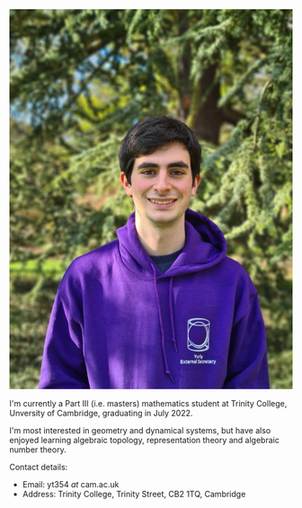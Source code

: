 <div class = "sidebar__right">
    <div class = "sticky">
        <img src="files/img/photo.jpg" alt="Photo of myself" >
    </div>
</div>

I'm currently a Part III (i.e. masters) mathematics student at Trinity College, Unversity of Cambridge, graduating in July 2022.

I'm most interested in geometry and dynamical systems, but have also enjoyed learning algebraic topology, representation theory and algebraic number theory.

Contact details:
- Email: yt354 *at* cam.ac.uk
- Address: Trinity College, Trinity Street, CB2 1TQ, Cambridge


